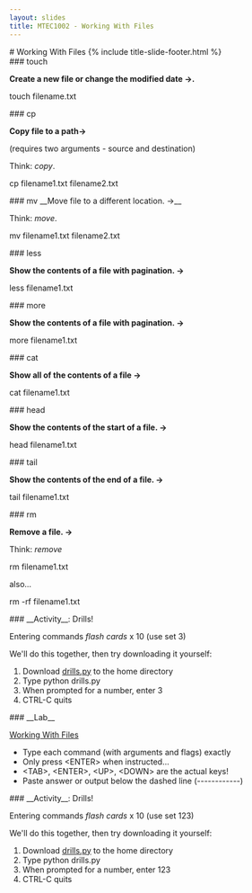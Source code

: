 ```yaml
---
layout: slides
title: MTEC1002 - Working With Files
---
```


<section markdown="block" class="title-slide">
# Working With Files
{% include title-slide-footer.html %}
</section>

<section markdown="block">
### touch

__Create a new file or change the modified date &rarr;.__

touch filename.txt
</section>

<section markdown="block">
### cp

__Copy file to a path&rarr;__

(requires two arguments - source and destination)

Think: _copy_.

cp filename1.txt filename2.txt
</section>

<section markdown="block">
### mv
__Move file to a different location. &rarr;__

Think: _move_.

mv filename1.txt filename2.txt
</section>

<section markdown="block">
### less

__Show the contents of a file with pagination. &rarr;__

less filename1.txt
</section>

<section markdown="block">
### more

__Show the contents of a file with pagination. &rarr;__

more filename1.txt
</section>

<section markdown="block">
### cat

__Show all of the contents of a file &rarr;__

cat filename1.txt
</section>

<section markdown="block">
### head

__Show the contents of the start of a file. &rarr;__


head filename1.txt
</section>

<section markdown="block">
### tail

__Show the contents of the end of a file. &rarr;__


tail filename1.txt
</section>

<section markdown="block">
### rm

__Remove a file. &rarr;__

Think: _remove_

rm filename1.txt

also...

rm -rf filename1.txt
</section>


<section markdown="block">
### __Activity__: Drills!

Entering commands _flash cards_ x 10 (use set 3)

We'll do this together, then try downloading it yourself:

1. Download [drills.py](drills.py) to the home directory
2. Type python drills.py
3. When prompted for a number, enter 3
4. CTRL-C quits
</section>

<section markdown="block">
### __Lab__

[Working With Files](working-with-files.txt)

* Type each command (with arguments and flags) exactly
* Only press &lt;ENTER&gt; when instructed...
* &lt;TAB&gt;, &lt;ENTER&gt;, &lt;UP&gt;, &lt;DOWN&gt; are the actual keys!
* Paste answer or output below the dashed line (------------)

</section>

<section markdown="block">
### __Activity__: Drills!

Entering commands _flash cards_ x 10 (use set 123)

We'll do this together, then try downloading it yourself:

1. Download [drills.py](drills.py) to the home directory
2. Type python drills.py
3. When prompted for a number, enter 123
4. CTRL-C quits
</section>
